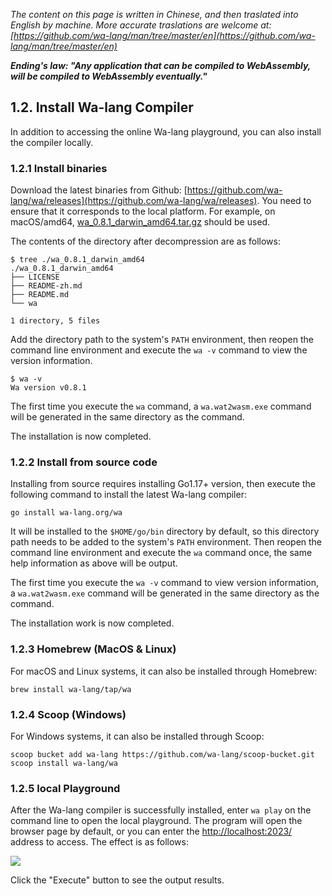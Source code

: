 *The content on this page is written in Chinese, and then traslated into English by machine. More accurate traslations are welcome at: [https://github.com/wa-lang/man/tree/master/en](https://github.com/wa-lang/man/tree/master/en)*

***Ending's law: "Any application that can be compiled to WebAssembly, will be compiled to WebAssembly eventually."***

## 1.2. Install Wa-lang Compiler

In addition to accessing the online Wa-lang playground, you can also install the compiler locally.

### 1.2.1 Install binaries

Download the latest binaries from Github: [https://github.com/wa-lang/wa/releases](https://github.com/wa-lang/wa/releases). You need to ensure that it corresponds to the local platform. For example, on macOS/amd64, [wa_0.8.1_darwin_amd64.tar.gz](https://github.com/wa-lang/wa/releases/download/v0.8.1/wa_0.8.1_darwin_amd64.tar.gz) should be used.

The contents of the directory after decompression are as follows:

```
$ tree ./wa_0.8.1_darwin_amd64
./wa_0.8.1_darwin_amd64
├── LICENSE
├── README-zh.md
├── README.md
└── wa

1 directory, 5 files
```

Add the directory path to the system's `PATH` environment, then reopen the command line environment and execute the `wa -v` command to view the version information.

```
$ wa -v
Wa version v0.8.1
```

The first time you execute the `wa` command, a `wa.wat2wasm.exe` command will be generated in the same directory as the command.

The installation is now completed.

### 1.2.2 Install from source code

Installing from source requires installing Go1.17+ version, then execute the following command to install the latest Wa-lang compiler:

```
go install wa-lang.org/wa
```

It will be installed to the `$HOME/go/bin` directory by default, so this directory path needs to be added to the system's `PATH` environment.
Then reopen the command line environment and execute the `wa` command once, the same help information as above will be output.

The first time you execute the `wa -v` command to view version information, a `wa.wat2wasm.exe` command will be generated in the same directory as the command.

The installation work is now completed.

### 1.2.3 Homebrew (MacOS & Linux)

For macOS and Linux systems, it can also be installed through Homebrew:

```
brew install wa-lang/tap/wa
```

### 1.2.4 Scoop (Windows)

For Windows systems, it can also be installed through Scoop:

```
scoop bucket add wa-lang https://github.com/wa-lang/scoop-bucket.git
scoop install wa-lang/wa
```

### 1.2.5 local Playground

After the Wa-lang compiler is successfully installed, enter `wa play` on the command line to open the local playground. The program will open the browser page by default, or you can enter the [http://localhost:2023/](http://localhost:2023/) address to access. The effect is as follows:

![](./images/playground-local-01.png)

Click the "Execute" button to see the output results.
